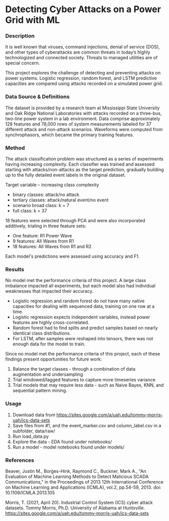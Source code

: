 # Detecting Cyber Attacks on a Power Grid with ML

### Description

It is well known that viruses, command injections, denial of service (DOS), and other types of cyberattacks are common threats in today’s highly technologized and connected society. Threats to managed utilities are of special concern. 

This project explores the challenge of detecting and preventing attacks on power systems. Logistic regression, random forest, and LSTM predictive capacities are compared using attacks recorded on a simulated power grid.

### Data Source & Definitions

The dataset is provided by a research team at Mississippi State University and Oak Ridge National Laboratories with attacks recorded on a three-bus, two-line power system in a lab environment. Data comprise approximately 128 features and 78,000 rows of system measurements labeled for 37 different attack and non-attack scenarios. Waveforms were computed from synchrophasors, which became the primary training features. 

### Method

The attack classification problem was structured as a series of experiments having increasing complexity. 
Each classifier was trained and assessed starting with attacks/non-attacks as the target prediction, gradually building up to the fully detailed event labels in the original dataset.

Target variable – increasing class complexity
* binary classes: attack/no attack
* tertiary classes: attack/natural event/no event
* scenario broad class: k = 7
* full class: k = 37

18 features were selected through PCA and were also incorporated additively, trialing in three feature sets:
* One feature: R1 Power Wave
* 9 features: All Waves from R1
* 18 features: All Waves from R1 and R2

Each model's predictions were assessed using accuracy and F1. 

### Results

No model met the performance criteria of this project. A large class imbalance impacted all experiments, but each model also had individual weaknesses that impacted their accuracy.

* Logistic regression and random forest do not have many native capacities for dealing with sequenced data, training on one row at a time. 
* Logistic regression expects independent variables, instead power features are highly cross-correlated.
* Random forest had to find splits and predict samples based on nearly identical class distributions. 
* For LSTM, after samples were reshaped into tensors, there was not enough data for the model to train. 

Since no model met the performance criteria of this project, each of these findings present opportunities for future work:

1. Balance the target classes - through a combination of data augmentation and undersampling 
2. Trial windowed/lagged features to capture more timeseries variance
3. Trial models that may require less data - such as Naive Bayes, KNN, and sequential pattern mining.

### Usage

1. Download data from https://sites.google.com/a/uah.edu/tommy-morris-uah/ics-data-sets
2. Save files from #1, and the event_marker.csv and column_label.csv in a subfolder, data/raw/
3. Run load_data.py
4. Explore the data - EDA found under notebooks/
5. Run a model - model notebooks found under models/
    
### References

Beaver, Justin M., Borges-Hink, Raymond C., Buckner, Mark A., "An Evaluation of Machine Learning Methods to Detect Malicious SCADA Communications," in the Proceedings of 2013 12th International Conference on Machine Learning and Applications (ICMLA), vol.2, pp.54-59, 2013. doi: 10.1109/ICMLA.2013.105 

Morris, T. (2021, April 20). Industrial Control System (ICS) cyber attack datasets. Tommy Morris, Ph.D. University of Alabama at Huntsville. https://sites.google.com/a/uah.edu/tommy-morris-uah/ics-data-sets 

